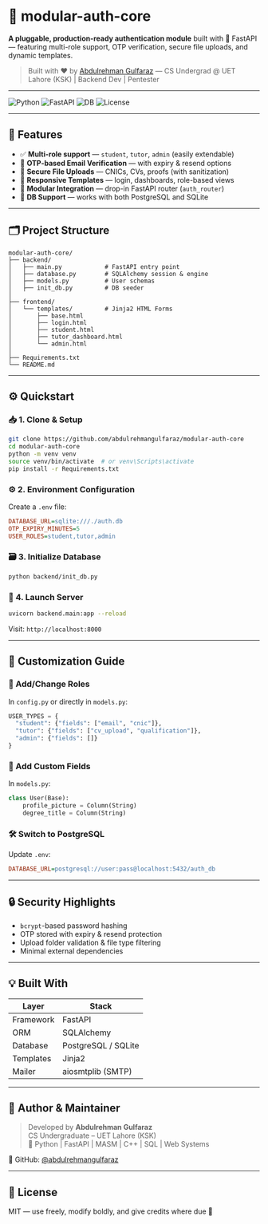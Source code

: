 
# 🚀 modular-auth-core

**A pluggable, production-ready authentication module** built with 🧠 FastAPI — featuring multi-role support, OTP verification, secure file uploads, and dynamic templates.

> Built with ❤️ by [Abdulrehman Gulfaraz](https://github.com/abdulrehmangulfaraz) — CS Undergrad @ UET Lahore (KSK) | Backend Dev | Pentester

---

![Python](https://img.shields.io/badge/python-3.9+-blue.svg)
![FastAPI](https://img.shields.io/badge/FastAPI-⚡-green.svg)
![DB](https://img.shields.io/badge/Database-PostgreSQL%20%7C%20SQLite-blue.svg)
![License](https://img.shields.io/badge/license-MIT-orange.svg)

---

## 🧩 Features

- ✅ **Multi-role support** — `student`, `tutor`, `admin` (easily extendable)
- 🔐 **OTP-based Email Verification** — with expiry & resend options
- 📁 **Secure File Uploads** — CNICs, CVs, proofs (with sanitization)
- 💌 **Responsive Templates** — login, dashboards, role-based views
- 🧠 **Modular Integration** — drop-in FastAPI router (`auth_router`)
- 🔄 **DB Support** — works with both PostgreSQL and SQLite

---

## 🗂 Project Structure

```
modular-auth-core/
├── backend/
│   ├── main.py            # FastAPI entry point
│   ├── database.py        # SQLAlchemy session & engine
│   ├── models.py          # User schemas
│   ├── init_db.py         # DB seeder
│
├── frontend/
│   └── templates/         # Jinja2 HTML Forms
│       ├── base.html
│       ├── login.html
│       ├── student.html
│       ├── tutor_dashboard.html
│       └── admin.html
│
├── Requirements.txt
└── README.md
```

---

## ⚙️ Quickstart

### 📥 1. Clone & Setup

```bash
git clone https://github.com/abdulrehmangulfaraz/modular-auth-core
cd modular-auth-core
python -m venv venv
source venv/bin/activate  # or venv\Scripts\activate
pip install -r Requirements.txt
```

### ⚙️ 2. Environment Configuration
Create a `.env` file:
```ini
DATABASE_URL=sqlite:///./auth.db
OTP_EXPIRY_MINUTES=5
USER_ROLES=student,tutor,admin
```

### 🗃️ 3. Initialize Database
```bash
python backend/init_db.py
```

### 🚀 4. Launch Server
```bash
uvicorn backend.main:app --reload
```
Visit: `http://localhost:8000`

---

## 🧠 Customization Guide

### 🔄 Add/Change Roles
In `config.py` or directly in `models.py`:
```python
USER_TYPES = {
  "student": {"fields": ["email", "cnic"]},
  "tutor": {"fields": ["cv_upload", "qualification"]},
  "admin": {"fields": []}
}
```

### 🧱 Add Custom Fields
In `models.py`:
```python
class User(Base):
    profile_picture = Column(String)
    degree_title = Column(String)
```

### 🛠 Switch to PostgreSQL
Update `.env`:
```ini
DATABASE_URL=postgresql://user:pass@localhost:5432/auth_db
```

---

## 🔒 Security Highlights

- `bcrypt`-based password hashing
- OTP stored with expiry & resend protection
- Upload folder validation & file type filtering
- Minimal external dependencies

---

## 💡 Built With

| Layer       | Stack            |
|-------------|------------------|
| Framework   | FastAPI          |
| ORM         | SQLAlchemy       |
| Database    | PostgreSQL / SQLite |
| Templates   | Jinja2           |
| Mailer      | aiosmtplib (SMTP) |

---

## 🧠 Author & Maintainer

> Developed by **Abdulrehman Gulfaraz**  
> CS Undergraduate – UET Lahore (KSK)  
> 🧠 Python | FastAPI | MASM | C++ | SQL | Web Systems

🔗 GitHub: [@abdulrehmangulfaraz](https://github.com/abdulrehmangulfaraz)

---

## 📘 License

MIT — use freely, modify boldly, and give credits where due 💖
